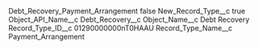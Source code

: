 <?xml version="1.0" encoding="UTF-8"?>
<CustomMetadata xmlns="http://soap.sforce.com/2006/04/metadata" xmlns:xsi="http://www.w3.org/2001/XMLSchema-instance" xmlns:xsd="http://www.w3.org/2001/XMLSchema">
    <label>Debt_Recovery_Payment_Arrangement</label>
    <protected>false</protected>
    <values>
        <field>New_Record_Type__c</field>
        <value xsi:type="xsd:boolean">true</value>
    </values>
    <values>
        <field>Object_API_Name__c</field>
        <value xsi:type="xsd:string">Debt_Recovery__c</value>
    </values>
    <values>
        <field>Object_Name__c</field>
        <value xsi:type="xsd:string">Debt Recovery</value>
    </values>
    <values>
        <field>Record_Type_ID__c</field>
        <value xsi:type="xsd:string">01290000000nT0HAAU</value>
    </values>
    <values>
        <field>Record_Type_Name__c</field>
        <value xsi:type="xsd:string">Payment_Arrangement</value>
    </values>
</CustomMetadata>
